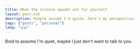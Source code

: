 ```yaml
---
title: When the silence speaks out for yourself
layout: post.njk
description: People assume I'm quite, here's my perspective.
tags: ["posts", "personal"]
lang: "🇬🇧"
---
```


Bold to assume I'm quiet, maybe I just don't want to talk to you.
